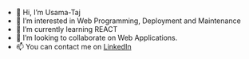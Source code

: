 - 👋 Hi, I’m Usama-Taj
- 👀 I’m interested in Web Programming, Deployment and Maintenance
- 🌱 I’m currently learning REACT
- 💞️ I’m looking to collaborate on Web Applications.
- 📫 You can contact me on [LinkedIn](linkedin.com/in/usama-taj)

